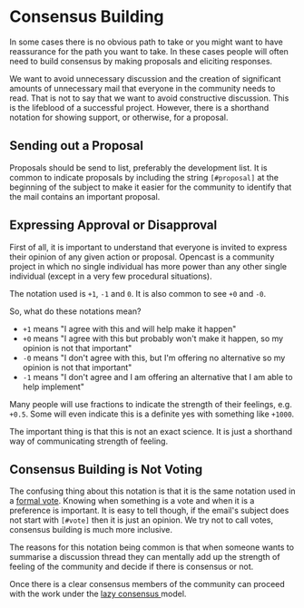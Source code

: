 Consensus Building
==================

In some cases there is no obvious path to take or you might want to have reassurance for the path you want to take.
In these cases people will often need to build consensus by making proposals and eliciting responses.

We want to avoid unnecessary discussion and the creation of significant amounts of unnecessary mail that everyone in the
community needs to read. That is not to say that we want to avoid constructive discussion. This is the lifeblood of a
successful project. However, there is a shorthand notation for showing support, or otherwise, for a proposal.

Sending out a Proposal
----------------------

Proposals should be send to list, preferably the development list. It is common to indicate proposals by including the
string `[#proposal]` at the beginning of the subject to make it easier for the community to identify that the mail
contains an important proposal.

Expressing Approval or Disapproval
----------------------------------

First of all, it is important to understand that everyone is invited to express their opinion of any given action or
proposal. Opencast is a community project in which no single individual has more power than any other single individual
(except in a very few procedural situations).

The notation used is `+1`, `-1` and `0`. It is also common to see `+0` and `-0`.

So, what do these notations mean?

- `+1` means "I agree with this and will help make it happen"
- `+0` means "I agree with this but probably won't make it happen, so my opinion is not that important"
- `-0` means "I don't agree with this, but I'm offering no alternative so my opinion is not that important"
- `-1` means "I don't agree and I am offering an alternative that I am able to help implement"

Many people will use fractions to indicate the strength of their feelings, e.g. `+0.5`. Some will even indicate this is
a definite yes with something like `+1000`.

The important thing is that this is not an exact science. It is just a shorthand way of communicating strength of
feeling.

Consensus Building is Not Voting
--------------------------------

The confusing thing about this notation is that it is the same notation used in a [formal vote](voting.md). Knowing when
something is a vote and when it is a preference is important. It is easy to tell though, if the email's subject does not
start with `[#vote]` then it is just an opinion. We try not to call votes, consensus building is much more inclusive.

The reasons for this notation being common is that when someone wants to summarise a discussion thread they can mentally
add up the strength of feeling of the community and decide if there is consensus or not.

Once there is a clear consensus members of the community can proceed with the work under the [lazy consensus
](lazy-consensus.md) model.
